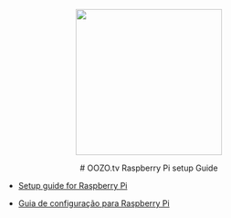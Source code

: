<p align="center">
  <img width="256" height="256" src="https://s3.amazonaws.com/oozopi-releases/256.png">
</p>

<p align="center">
# OOZO.tv Raspberry Pi setup Guide

* [Setup guide for Raspberry Pi](https://github.com/oozotv/oozo-box/wiki/EN-Raspberry-setup-Guide)

* [Guia de configuração para Raspberry Pi](https://github.com/oozotv/oozo-box/wiki/PT-Guia-de-configura%C3%A7%C3%A3o-Raspberry)

</p>
